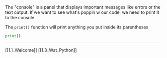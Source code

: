 The "console" is  a panel that displays important messages like errors or the text output.
If we want to see what's poppin w our code, we need to print it to the console.

The ```print()``` function will print anything you put inside its parentheses
``` python
print()
```

---
[[1.1_Welcome]]
[[1.3_Wat_Python]]